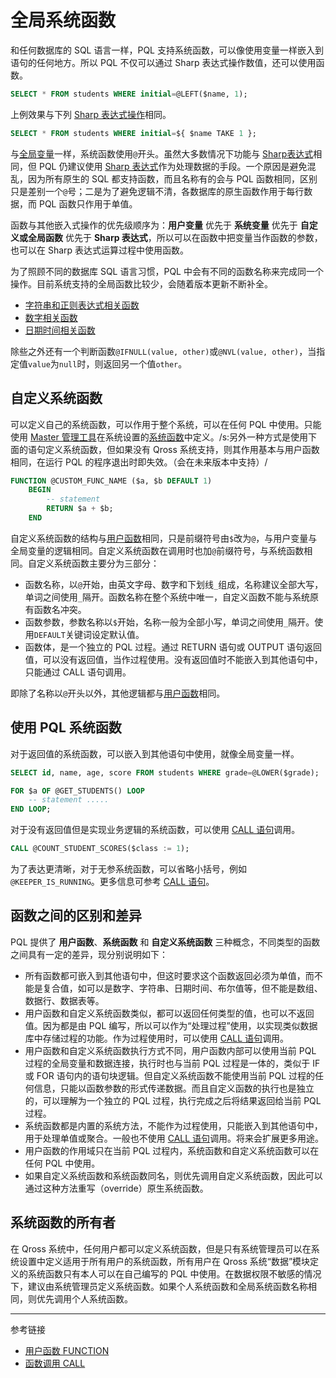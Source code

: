 # 全局系统函数

和任何数据库的 SQL 语言一样，PQL 支持系统函数，可以像使用变量一样嵌入到语句的任何地方。所以 PQL 不仅可以通过 Sharp 表达式操作数值，还可以使用函数。

```sql
SELECT * FROM students WHERE initial=@LEFT($name, 1);
```

上例效果与下列 [Sharp 表达式操作](/pql/sharp-text.md)相同。

```sql
SELECT * FROM students WHERE initial=${ $name TAKE 1 };
```

与[全局变量](/pql/global-variable.md)一样，系统函数使用`@`开头。虽然大多数情况下功能与 [Sharp表达式](/pql/sharp.md)相同，但 PQL 仍建议使用 [Sharp 表达式](/pql/sharp.md)作为处理数据的手段。一个原因是避免混乱，因为所有原生的 SQL 都支持函数，而且名称有的会与 PQL 函数相同，区别只是差别一个`@`号；二是为了避免逻辑不清，各数据库的原生函数作用于每行数据，而 PQL 函数只作用于单值。

函数与其他嵌入式操作的优先级顺序为：**用户变量** 优先于 **系统变量** 优先于 **自定义或全局函数** 优先于 **Sharp 表达式**，所以可以在函数中把变量当作函数的参数，也可以在 Sharp 表达式运算过程中使用函数。

为了照顾不同的数据库 SQL 语言习惯，PQL 中会有不同的函数名称来完成同一个操作。目前系统支持的全局函数比较少，会随着版本更新不断补全。

* [字符串和正则表达式相关函数](/pql/function-text.md)
* [数字相关函数](/pql/function-numeric.md)
* [日期时间相关函数](/pql/function-numeric.md)

除些之外还有一个判断函数`@IFNULL(value, other)`或`@NVL(value, other)`，当指定值`value`为`null`时，则返回另一个值`other`。

## 自定义系统函数

可以定义自己的系统函数，可以作用于整个系统，可以在任何 PQL 中使用。只能使用 [Master 管理工具](/master/overview.md)在系统设置的[系统函数](/master/system/functions.md)中定义。/s:另外一种方式是使用下面的语句定义系统函数，但如果没有 Qross 系统支持，则其作用基本与用户函数相同，在运行 PQL 的程序退出时即失效。（会在未来版本中支持）/

```sql
FUNCTION @CUSTOM_FUNC_NAME ($a, $b DEFAULT 1)
    BEGIN
        -- statement
        RETURN $a + $b;
    END
```

自定义系统函数的结构与[用户函数](/pql/function.md)相同，只是前缀符号由`$`改为`@`，与用户变量与全局变量的逻辑相同。自定义系统函数在调用时也加`@`前缀符号，与系统函数相同。自定义系统函数主要分为三部分：

* 函数名称，以`@`开始，由英文字母、数字和下划线`_`组成，名称建议全部大写，单词之间使用`_`隔开。函数名称在整个系统中唯一，自定义函数不能与系统原有函数名冲突。
* 函数参数，参数名称以`$`开始，名称一般为全部小写，单词之间使用`_`隔开。使用`DEFAULT`关键词设定默认值。
* 函数体，是一个独立的 PQL 过程。通过 RETURN 语句或 OUTPUT 语句返回值，可以没有返回值，当作过程使用。没有返回值时不能嵌入到其他语句中，只能通过 CALL 语句调用。

即除了名称以`@`开头以外，其他逻辑都与[用户函数](/pql/function.md)相同。

## 使用 PQL 系统函数

对于返回值的系统函数，可以嵌入到其他语句中使用，就像全局变量一样。

```sql
SELECT id, name, age, score FROM students WHERE grade=@LOWER($grade);

FOR $a OF @GET_STUDENTS() LOOP
    -- statement .....
END LOOP;
```

对于没有返回值但是实现业务逻辑的系统函数，可以使用 [CALL 语句](/pql/call.md)调用。

```sql
CALL @COUNT_STUDENT_SCORES($class := 1);
```

为了表达更清晰，对于无参系统函数，可以省略小括号，例如`@KEEPER_IS_RUNNING`。更多信息可参考 [CALL 语句](/pql/call.md)。

## 函数之间的区别和差异

PQL 提供了 **用户函数**、**系统函数** 和 **自定义系统函数** 三种概念，不同类型的函数之间具有一定的差异，现分别说明如下：

* 所有函数都可嵌入到其他语句中，但这时要求这个函数返回必须为单值，而不能是复合值，如可以是数字、字符串、日期时间、布尔值等，但不能是数组、数据行、数据表等。
* 用户函数和自定义系统函数类似，都可以返回任何类型的值，也可以不返回值。因为都是由 PQL 编写，所以可以作为“处理过程”使用，以实现类似数据库中存储过程的功能。作为过程使用时，可以使用 [CALL 语句](/pql/call.md)调用。
* 用户函数和自定义系统函数执行方式不同，用户函数内部可以使用当前 PQL 过程的全局变量和数据连接，执行时也与当前 PQL 过程是一体的，类似于 IF 或 FOR 语句内的语句块逻辑。但自定义系统函数不能使用当前 PQL 过程的任何信息，只能以函数参数的形式传递数据。而且自定义函数的执行也是独立的，可以理解为一个独立的 PQL 过程，执行完成之后将结果返回给当前 PQL 过程。
* 系统函数都是内置的系统方法，不能作为过程使用，只能嵌入到其他语句中，用于处理单值或聚合。一般也不使用 [CALL 语句](/pql/call.md)调用。将来会扩展更多用途。
* 用户函数的作用域只在当前 PQL 过程内，系统函数和自定义系统函数可以在任何 PQL 中使用。
* 如果自定义系统函数和系统函数同名，则优先调用自定义系统函数，因此可以通过这种方法重写（override）原生系统函数。

## 系统函数的所有者

在 Qross 系统中，任何用户都可以定义系统函数，但是只有系统管理员可以在系统设置中定义适用于所有用户的系统函数，所有用户在 Qross 系统“数据”模块定义的系统函数只有本人可以在自己编写的 PQL 中使用。在数据权限不敏感的情况下，建议由系统管理员定义系统函数。如果个人系统函数和全局系统函数名称相同，则优先调用个人系统函数。

---
参考链接

* [用户函数 FUNCTION](/pql/function.md)
* [函数调用 CALL](/pql/call.md)
